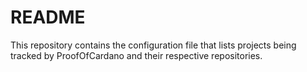 # README

This repository contains the configuration file that lists projects being tracked by ProofOfCardano and their respective repositories.
